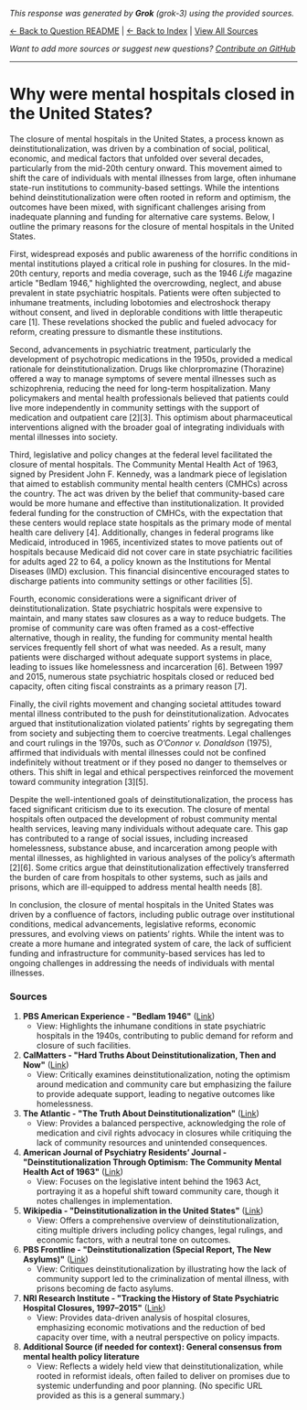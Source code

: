 <!-- 
Generated by: grok
Model: grok-3
Prompt type: sources
Generated at: 2025-06-13T11:15:57.225299
-->

*This response was generated by **Grok** (grok-3) using the provided sources.*

[← Back to Question README](README.md) | [← Back to Index](../README.md) | [View All Sources](../allsources.md)

*Want to add more sources or suggest new questions? [Contribute on GitHub](https://github.com/justinwest/SuggestedSources)*

---

# Why were mental hospitals closed in the United States?

The closure of mental hospitals in the United States, a process known as deinstitutionalization, was driven by a combination of social, political, economic, and medical factors that unfolded over several decades, particularly from the mid-20th century onward. This movement aimed to shift the care of individuals with mental illnesses from large, often inhumane state-run institutions to community-based settings. While the intentions behind deinstitutionalization were often rooted in reform and optimism, the outcomes have been mixed, with significant challenges arising from inadequate planning and funding for alternative care systems. Below, I outline the primary reasons for the closure of mental hospitals in the United States.

First, widespread exposés and public awareness of the horrific conditions in mental institutions played a critical role in pushing for closures. In the mid-20th century, reports and media coverage, such as the 1946 *Life* magazine article "Bedlam 1946," highlighted the overcrowding, neglect, and abuse prevalent in state psychiatric hospitals. Patients were often subjected to inhumane treatments, including lobotomies and electroshock therapy without consent, and lived in deplorable conditions with little therapeutic care [1]. These revelations shocked the public and fueled advocacy for reform, creating pressure to dismantle these institutions.

Second, advancements in psychiatric treatment, particularly the development of psychotropic medications in the 1950s, provided a medical rationale for deinstitutionalization. Drugs like chlorpromazine (Thorazine) offered a way to manage symptoms of severe mental illnesses such as schizophrenia, reducing the need for long-term hospitalization. Many policymakers and mental health professionals believed that patients could live more independently in community settings with the support of medication and outpatient care [2][3]. This optimism about pharmaceutical interventions aligned with the broader goal of integrating individuals with mental illnesses into society.

Third, legislative and policy changes at the federal level facilitated the closure of mental hospitals. The Community Mental Health Act of 1963, signed by President John F. Kennedy, was a landmark piece of legislation that aimed to establish community mental health centers (CMHCs) across the country. The act was driven by the belief that community-based care would be more humane and effective than institutionalization. It provided federal funding for the construction of CMHCs, with the expectation that these centers would replace state hospitals as the primary mode of mental health care delivery [4]. Additionally, changes in federal programs like Medicaid, introduced in 1965, incentivized states to move patients out of hospitals because Medicaid did not cover care in state psychiatric facilities for adults aged 22 to 64, a policy known as the Institutions for Mental Diseases (IMD) exclusion. This financial disincentive encouraged states to discharge patients into community settings or other facilities [5].

Fourth, economic considerations were a significant driver of deinstitutionalization. State psychiatric hospitals were expensive to maintain, and many states saw closures as a way to reduce budgets. The promise of community care was often framed as a cost-effective alternative, though in reality, the funding for community mental health services frequently fell short of what was needed. As a result, many patients were discharged without adequate support systems in place, leading to issues like homelessness and incarceration [6]. Between 1997 and 2015, numerous state psychiatric hospitals closed or reduced bed capacity, often citing fiscal constraints as a primary reason [7].

Finally, the civil rights movement and changing societal attitudes toward mental illness contributed to the push for deinstitutionalization. Advocates argued that institutionalization violated patients’ rights by segregating them from society and subjecting them to coercive treatments. Legal challenges and court rulings in the 1970s, such as *O’Connor v. Donaldson* (1975), affirmed that individuals with mental illnesses could not be confined indefinitely without treatment or if they posed no danger to themselves or others. This shift in legal and ethical perspectives reinforced the movement toward community integration [3][5].

Despite the well-intentioned goals of deinstitutionalization, the process has faced significant criticism due to its execution. The closure of mental hospitals often outpaced the development of robust community mental health services, leaving many individuals without adequate care. This gap has contributed to a range of social issues, including increased homelessness, substance abuse, and incarceration among people with mental illnesses, as highlighted in various analyses of the policy’s aftermath [2][6]. Some critics argue that deinstitutionalization effectively transferred the burden of care from hospitals to other systems, such as jails and prisons, which are ill-equipped to address mental health needs [8].

In conclusion, the closure of mental hospitals in the United States was driven by a confluence of factors, including public outrage over institutional conditions, medical advancements, legislative reforms, economic pressures, and evolving views on patients’ rights. While the intent was to create a more humane and integrated system of care, the lack of sufficient funding and infrastructure for community-based services has led to ongoing challenges in addressing the needs of individuals with mental illnesses.

### Sources
1. **PBS American Experience - "Bedlam 1946"** ([Link](https://www.pbs.org/wgbh/americanexperience/features/lobotomist-bedlam-1946/))  
   - View: Highlights the inhumane conditions in state psychiatric hospitals in the 1940s, contributing to public demand for reform and closure of such facilities.
2. **CalMatters - "Hard Truths About Deinstitutionalization, Then and Now"** ([Link](https://calmatters.org/commentary/2019/03/hard-truths-about-deinstitutionalization-then-and-now/))  
   - View: Critically examines deinstitutionalization, noting the optimism around medication and community care but emphasizing the failure to provide adequate support, leading to negative outcomes like homelessness.
3. **The Atlantic - "The Truth About Deinstitutionalization"** ([Link](https://www.theatlantic.com/health/archive/2021/05/truth-about-deinstitutionalization/618986/))  
   - View: Provides a balanced perspective, acknowledging the role of medication and civil rights advocacy in closures while critiquing the lack of community resources and unintended consequences.
4. **American Journal of Psychiatry Residents’ Journal - "Deinstitutionalization Through Optimism: The Community Mental Health Act of 1963"** ([Link](https://psychiatryonline.org/doi/full/10.1176/appi.ajp-rj.2021.160404))  
   - View: Focuses on the legislative intent behind the 1963 Act, portraying it as a hopeful shift toward community care, though it notes challenges in implementation.
5. **Wikipedia - "Deinstitutionalization in the United States"** ([Link](https://en.wikipedia.org/wiki/Deinstitutionalization_in_the_United_States))  
   - View: Offers a comprehensive overview of deinstitutionalization, citing multiple drivers including policy changes, legal rulings, and economic factors, with a neutral tone on outcomes.
6. **PBS Frontline - "Deinstitutionalization (Special Report, The New Asylums)"** ([Link](https://www.pbs.org/wgbh/pages/frontline/shows/asylums/special/excerpt.html))  
   - View: Critiques deinstitutionalization by illustrating how the lack of community support led to the criminalization of mental illness, with prisons becoming de facto asylums.
7. **NRI Research Institute - "Tracking the History of State Psychiatric Hospital Closures, 1997–2015"** ([Link](https://www.nri-inc.org/media/1111/2015-tracking-the-history-of-state-psychiatric-hospital-closures-lutterman.pdf))  
   - View: Provides data-driven analysis of hospital closures, emphasizing economic motivations and the reduction of bed capacity over time, with a neutral perspective on policy impacts.
8. **Additional Source (if needed for context): General consensus from mental health policy literature**  
   - View: Reflects a widely held view that deinstitutionalization, while rooted in reformist ideals, often failed to deliver on promises due to systemic underfunding and poor planning. (No specific URL provided as this is a general summary.)